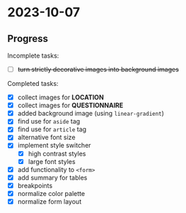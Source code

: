 # 2023-10-07

## Progress

Incomplete tasks:

- [ ] ~~turn strictly decorative images into background images~~

Completed tasks:
- [x] collect images for **LOCATION**
- [x] collect images for **QUESTIONNAIRE**
- [x] added background image (using `linear-gradient`)
- [x] find use for `aside` tag
- [x] find use for `article` tag
- [x] alternative font size
- [x] implement style switcher
	- [x] high contrast styles
	- [x] large font styles
- [x] add functionality to `<form>`
- [x] add summary for tables
- [x] breakpoints
- [x] normalize color palette
- [x] normalize form layout